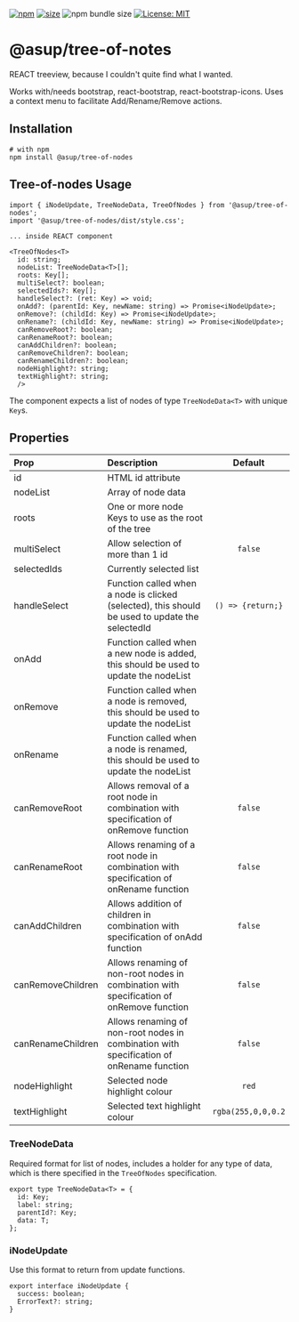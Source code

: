 [npm]: https://img.shields.io/npm/v/@asup/tree-of-nodes
[npm-url]: https://www.npmjs.com/package/@asup/tree-of-nodes
[size]: https://packagephobia.now.sh/badge?p=@asup/tree-of-nodes
[size-url]: https://packagephobia.now.sh/result?p=@asup/tree-of-nodes

[![npm][npm]][npm-url]
[![size][size]][size-url]
![npm bundle size](https://img.shields.io/bundlephobia/min/@asup/tree-of-nodes)
[![License: MIT](https://img.shields.io/badge/License-MIT-yellow.svg)](https://raw.githubusercontent.com/PaulDThomas/tree-of-nodes/master/LICENCE)

# @asup/tree-of-notes

REACT treeview, because I couldn't quite find what I wanted.

Works with/needs bootstrap, react-bootstrap, react-bootstrap-icons.
Uses a context menu to facilitate Add/Rename/Remove actions.

## Installation

```
# with npm
npm install @asup/tree-of-nodes
```

## Tree-of-nodes Usage

```
import { iNodeUpdate, TreeNodeData, TreeOfNodes } from '@asup/tree-of-nodes';
import '@asup/tree-of-nodes/dist/style.css';

... inside REACT component

<TreeOfNodes<T>
  id: string;
  nodeList: TreeNodeData<T>[];
  roots: Key[];
  multiSelect?: boolean;
  selectedIds?: Key[];
  handleSelect?: (ret: Key) => void;
  onAdd?: (parentId: Key, newName: string) => Promise<iNodeUpdate>;
  onRemove?: (childId: Key) => Promise<iNodeUpdate>;
  onRename?: (childId: Key, newName: string) => Promise<iNodeUpdate>;
  canRemoveRoot?: boolean;
  canRenameRoot?: boolean;
  canAddChildren?: boolean;
  canRemoveChildren?: boolean;
  canRenameChildren?: boolean;
  nodeHighlight?: string;
  textHighlight?: string;
  />
```

The component expects a list of nodes of type `TreeNodeData<T>` with unique `Key`s.

## Properties

| Prop              | Description                                                                                     |      Default       |
| :---------------- | :---------------------------------------------------------------------------------------------- | :----------------: |
| id                | HTML id attribute                                                                               |                    |
| nodeList          | Array of node data                                                                              |                    |
| roots             | One or more node Keys to use as the root of the tree                                            |                    |
| multiSelect       | Allow selection of more than 1 id                                                               |      `false`       |
| selectedIds       | Currently selected list                                                                         |                    |
| handleSelect      | Function called when a node is clicked (selected), this should be used to update the selectedId | `() => {return;}`  |
| onAdd             | Function called when a new node is added, this should be used to update the nodeList            |                    |
| onRemove          | Function called when a node is removed, this should be used to update the nodeList              |                    |
| onRename          | Function called when a node is renamed, this should be used to update the nodeList              |                    |
| canRemoveRoot     | Allows removal of a root node in combination with specification of onRemove function            |      `false`       |
| canRenameRoot     | Allows renaming of a root node in combination with specification of onRename function           |      `false`       |
| canAddChildren    | Allows addition of children in combination with specification of onAdd function                 |      `false`       |
| canRemoveChildren | Allows renaming of non-root nodes in combination with specification of onRemove function        |      `false`       |
| canRenameChildren | Allows renaming of non-root nodes in combination with specification of onRename function        |      `false`       |
| nodeHighlight     | Selected node highlight colour                                                                  |       `red`        |
| textHighlight     | Selected text highlight colour                                                                  | `rgba(255,0,0,0.2` |

### TreeNodeData

Required format for list of nodes, includes a holder for any type of data, which is there specified in the `TreeOfNodes` specification.

```
export type TreeNodeData<T> = {
  id: Key;
  label: string;
  parentId?: Key;
  data: T;
};
```

### iNodeUpdate

Use this format to return from update functions.

```
export interface iNodeUpdate {
  success: boolean;
  ErrorText?: string;
}
```
